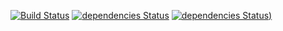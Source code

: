 [![Build Status](https://travis-ci.org/xubingyang/MEAN-login-app.svg?branch=master)](https://travis-ci.org/xubingyang/MEAN-login-app)
[![dependencies Status](https://david-dm.org/xubingyang/MEAN-login-app/status.svg)](https://david-dm.org/xubingyang/MEAN-login-app)
[![dependencies Status](https://david-dm.org/xubingyang/MEAN-login-app/dev-status.svg))](https://david-dm.org/xubingyang/MEAN-login-app#info=devDependencies)
